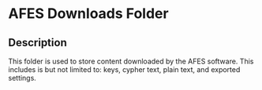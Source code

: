 # AFES Downloads Folder

## Description
This folder is used to store content downloaded by the AFES software.
This includes is but not limited to: keys, cypher text, plain text, and exported settings.